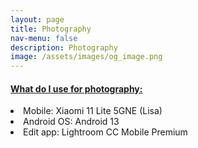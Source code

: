 ```yaml
---
layout: page
title: Photography
nav-menu: false
description: Photography
image: /assets/images/og_image.png
---
```

<div id="main" class="alt">
    <div class="inner">
   <h4><a href="" target="_blank"> What do I use for photography:</a></h4>
   <li>Mobile: Xiaomi 11 Lite 5GNE (Lisa)</li>
   <li>Android OS: Android 13 </li>
   <!-- <li>Camera app: BSG Google Camera 8.1.101 (Need Android 9 or newer)</li> -->
   <li>Edit app: Lightroom CC Mobile Premium</li>
<br><br>
<!-- <h2>BSG Google Camera 8.1.101:(Newest)</h2>
    <div class="row 200%">
        <div class="6u 12u$(medium)">
	<img
          width="100%"
          src="assets/images/gcam_bsg8.1.webp"
          alt="Gcm BSG 8.1"
          data-position="center center"
        />      
    <br><br>
    <h2>How to:</h2>
    <li>Download the Google Camera (Latest 8.1.101 Stable)</li>
<li>Install Google Camera (Only for Android 9+)</li>
<li><a href="https://www.google.com/url?sa=t&rct=j&q=&esrc=s&source=web&cd=1&cad=rja&uact=8&ved=2ahUKEwic1vu_lcbmAhWM6qQKHeIjDSgQFjAAegQIBhAB&url=https%3A%2F%2Fplay.google.com%2Fstore%2Fapps%2Fdetails%3Fid%3Dcom.airbeat.device.inspector%26hl%3Dhu&usg=AOvVaw3gEAe5p4qHtFogeASeA2-B">Check Camera2api "Level 3")</a></li> 
<li>Setting up the App</li>
<li>Enjoy</li>
<li>Creating lots of good picture :)</li>
        </div>
        <div class="6u$ 12u$(medium)">
            <br><br><br>
            <h3>Downloads:</h3>
            <ul class="actions">
                <li><a target="_blank" href="https://drive.google.com/folderview?id=1-xXsPpB1FKTVBw9C8fxyPvg0OchXgfs6" class="button special">GCam 8.1.101 Download + Setting</a></li>
<li>
</li>
            </ul>
        </div>
    </div>
    <br><h4>Credit:</h4> BSG <a target="_blank" href="https://t.me/BSG_googlecamera">Group</a>	    
<h2>Parrot Google Camera 7.6.008:</h2>
    <div class="row 200%">
        <div class="6u 12u$(medium)">
	<img
          width="100%"
          src="assets/images/gcam_parrot7.6.webp"
          alt="Gcam Parrot 7.6"
          data-position="center center"
        />      
    <br><br>
    <h2>How to:</h2>
    <li>Download the Google Camera (Latest 7.6.008 V9 Stable + Clone Version)</li>
<li>Install Google Camera (Only for Android 10+)</li>
<li><a href="https://www.google.com/url?sa=t&rct=j&q=&esrc=s&source=web&cd=1&cad=rja&uact=8&ved=2ahUKEwic1vu_lcbmAhWM6qQKHeIjDSgQFjAAegQIBhAB&url=https%3A%2F%2Fplay.google.com%2Fstore%2Fapps%2Fdetails%3Fid%3Dcom.airbeat.device.inspector%26hl%3Dhu&usg=AOvVaw3gEAe5p4qHtFogeASeA2-B">Check Camera2api "Level 3")</a></li> 
<li>Setting up the App</li>
<li>When you use the front camera on Redmi 5 Plus (Vince) then default disabled Front Camera HDR+...</li>
<li>Enjoy</li>
<li>Creating lots of good picture :)</li>
        </div>
        <div class="6u$ 12u$(medium)">
            <br><br><br>
            <h3>Downloads:</h3>
            <ul class="actions">
                <li><a target="_blank" href="https://drive.google.com/drive/folders/1943PHjcZKoPN7lk4kIZdGQAI8PrIWf7o?usp=sharing" class="button special">GCam 7.6.008 V9 Download + Clone</a></li>
               <br><br>
               <li><a target="_blank" href="https://drive.google.com/drive/folders/1P9CQ2h52OMnYHFZf0yrZwOj8x65O0mGx?usp=sharing" class="button special">SETTING FOR GCAM</a></li>
<li>
</li>
            </ul>
        </div>
    </div>
<h2>Parrot Google Camera 7.4.104:</h2>
    <div class="row 200%">
        <div class="6u 12u$(medium)">
	<img
          width="75%"
          src="assets/images/gcam_parrot4.webp"
          alt="Gcam Parrot"
          data-position="center center"
        />      
    <br><br>
    <h2>How to:</h2>
    <li>Download the Google Camera (Latest 7.4.104 V5 Stable + Clone Version)</li>
<li>Install Google Camera (Only for Android 10+)</li>
<li><a href="https://www.google.com/url?sa=t&rct=j&q=&esrc=s&source=web&cd=1&cad=rja&uact=8&ved=2ahUKEwic1vu_lcbmAhWM6qQKHeIjDSgQFjAAegQIBhAB&url=https%3A%2F%2Fplay.google.com%2Fstore%2Fapps%2Fdetails%3Fid%3Dcom.airbeat.device.inspector%26hl%3Dhu&usg=AOvVaw3gEAe5p4qHtFogeASeA2-B">Check Camera2api "Level 3")</a></li> 
<li>Setting up the App</li>
<li>When you use the front camera then need disable full HDR+...<br>
I don't found gcam 7.4 which support it on Redmi 5 Plus (Vince)</li>
<li>Enjoy</li>
<li>Creating lots of good picture :)</li>
        </div>
        <div class="6u$ 12u$(medium)">
            <br><br><br>
            <h3>Downloads:</h3>
            <ul class="actions">
                <li><a target="_blank" href="https://drive.google.com/drive/folders/12NNC3ybPyLBE75aE_U-LJsaaZu7Dexxg?usp=sharing" class="button special">GCam 7.4.104 V5 Download + Clone</a></li>
               <br><br>
               <li><a target="_blank" href="https://drive.google.com/drive/folders/1_hvO1fkD6-od3ec_v1UJYZJ0WYXJFyVB?usp=sharing" class="button special">SETTING FOR GCAM</a></li>
<li>
</li>
            </ul>
        </div>
    </div>
<h2>Parrot Google Camera 7.3.020:</h2>
    <div class="row 200%">
        <div class="6u 12u$(medium)">
	<img
          width="75%"
          src="assets/images/gcam_parrot.webp"
          alt="Gcam Parrot"
          data-position="center center"
        />      
    <br><br>
    <h2>How to:</h2>
    <li>Download the Google Camera (Latest 7.3.020 V8 Stable + Clone Version)</li>
<li>Install Google Camera (Need Android 9 or Android 10+)</li>
<li><a href="https://www.google.com/url?sa=t&rct=j&q=&esrc=s&source=web&cd=1&cad=rja&uact=8&ved=2ahUKEwic1vu_lcbmAhWM6qQKHeIjDSgQFjAAegQIBhAB&url=https%3A%2F%2Fplay.google.com%2Fstore%2Fapps%2Fdetails%3Fid%3Dcom.airbeat.device.inspector%26hl%3Dhu&usg=AOvVaw3gEAe5p4qHtFogeASeA2-B">Check Camera2api "Level 3")</a></li> 
<li>Setting up the App</li>
<li>When you use the front camera then need disable full HDR+...<br>
I don't found gcam 7.3 which support it on Redmi 5 Plus (Vince)</li>
<li>Enjoy</li>
<li>Creating lots of good picture :)</li>
        </div>
        <div class="6u$ 12u$(medium)">
            <br><br><br>
            <h3>Downloads:</h3>
            <ul class="actions">
                <li><a target="_blank" href="https://drive.google.com/folderview?id=1-CPTnK7nDoIR5PZp8ThAXvHIc_lAwosR" class="button special">GCam 7.3.020 V8 Download + Clone</a></li>
               <br><br>
               <li><a target="_blank" href="https://drive.google.com/folderview?id=14QSMn1IOrKH2QGzZFxyYFG8I3b41NDtW" class="button special">SETTING FOR GCAM</a></li>
<li>
</li>
            </ul>
        </div>
    </div>
<br><h4>Credit:</h4> Parrot043 <a target="_blank" href="https://t.me/parrot043_googleCamera">Group</a>	     -->
